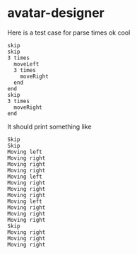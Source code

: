 # avatar-designer

Here is a test case for parse times ok cool
```
skip
skip
3 times
  moveLeft
  3 times
    moveRight
  end
end
skip
3 times
  moveRight
end
```

It should print something like
```
Skip
Skip
Moving left
Moving right
Moving right
Moving right
Moving left
Moving right
Moving right
Moving right
Moving left
Moving right
Moving right
Moving right
Skip
Moving right
Moving right
Moving right
```
